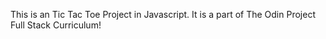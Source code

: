 This is an Tic Tac Toe Project in Javascript. It is a part of The Odin Project Full Stack Curriculum!
